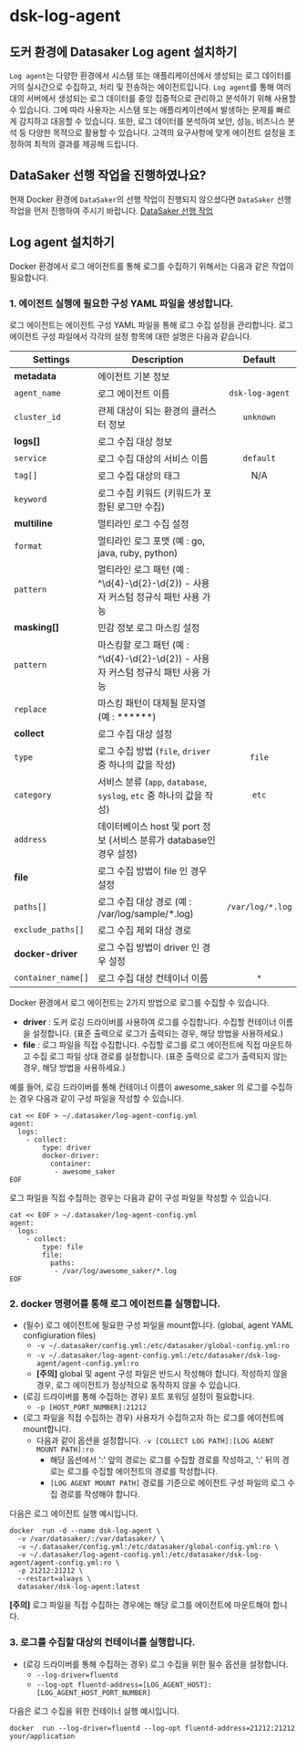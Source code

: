 # dsk-log-agent

## 도커 환경에 Datasaker Log agent 설치하기

`Log agent`는 다양한 환경에서 시스템 또는 애플리케이션에서 생성되는 로그 데이터를 거의 실시간으로 수집하고, 처리 및 전송하는 에이전트입니다. `Log agent`를 통해 여러 대의 서버에서 생성되는 로그 데이터를 중앙 집중적으로 관리하고 분석하기 위해 사용할 수 있습니다. 그에 따라 사용자는 시스템 또는 애플리케이션에서 발생하는 문제를 빠르게 감지하고 대응할 수 있습니다. 또한, 로그 데이터를 분석하여 보안, 성능, 비즈니스 분석 등 다양한 목적으로 활용할 수 있습니다. 고객의 요구사항에 맞게 에이전트 설정을 조정하여 최적의 결과를 제공해 드립니다.

## DataSaker 선행 작업을 진행하였나요?

현재 Docker 환경에 `DataSaker`의 선행 작업이 진행되지 않으셨다면 `DataSaker` 선행 작업을 먼저 진행하여 주시기 바랍니다. [DataSaker 선행 작업](dsk-log-agent/kor/$%7BPREPARATION\_MANUAL\_KR%7D/)

## Log agent 설치하기

Docker 환경에서 로그 에이전트를 통해 로그를 수집하기 위해서는 다음과 같은 작업이 필요합니다.

### 1. 에이전트 실행에 필요한 구성 YAML 파일을 생성합니다.

로그 에이전트는 에이전트 구성 YAML 파일을 통해 로그 수집 설정을 관리합니다. 로그 에이전트 구성 파일에서 각각의 설정 항목에 대한 설명은 다음과 같습니다.

| **Settings**                        | **Description**                                                                        | **Default** |
| ----------------------------------- | -------------------------------------------------------------------------------------- | :---------: |
|  **metadata**                       | 에이전트 기본 정보                                                                                    |
| `agent_name`                        | 로그 에이전트 이름                                                                       | `dsk-log-agent` |
| `cluster_id`                        | 관제 대상이 되는 환경의 클러스터 정보                                                     |  `unknown`  |
| **logs[]**                          | 로그 수집 대상 정보                                                                                    |
| `service`                           | 로그 수집 대상의 서비스 이름                                                              |  `default`  |
| `tag[]`                             | 로그 수집 대상의 태그                                                                    |     N/A     |
| `keyword`                           | 로그 수집 키워드 (키워드가 포함된 로그만 수집)                                             |             |
| **multiline**                       | 멀티라인 로그 수집 설정                                                                                 |
| `format`                  | 멀티라인 로그 포맷 (예 : go, java, ruby, python)                                          |             |
| `pattern`                 | 멀티라인 로그 패턴 (예 : ^\d{4}-\d{2}-\d{2}) - 사용자 커스텀 정규식 패턴 사용 가능           |             |
| **masking[]**                       | 민감 정보 로그 마스킹 설정                                                                              |
| `pattern`                           | 마스킹할 로그 패턴 (예 : ^\d{4}-\d{2}-\d{2}) - 사용자 커스텀 정규식 패턴 사용 가능           |            |
| `replace`                           | 마스킹 패턴이 대체될 문자열 (예 : ******)                                                  |            |
| **collect**                         | 로그 수집 대상 설정                                                                                    |
| `type`                              | 로그 수집 방법 (`file`, `driver` 중 하나의 값을 작성)                                    |    `file`    |
| `category`                          | 서비스 분류 (`app`, `database`, `syslog`, `etc` 중 하나의 값을 작성)                     |    `etc`    |
| `address`                           | 데이터베이스 host 및 port 정보  (서비스 분류가 database인 경우 설정)                       |          |
| **file**                            | 로그 수집 방법이 file 인 경우 설정                                                                   |
| `paths[]`                           | 로그 수집 대상 경로 (예 : /var/log/sample/*.log)                                          | `/var/log/*.log` |
| `exclude_paths[]`                   | 로그 수집 제외 대상 경로                                                                   |          |
| **docker-driver**                   | 로그 수집 방법이 driver 인 경우 설정                                                                   |
| `container_name[]`                  | 로그 수집 대상 컨테이너 이름                                                                 |  `*`  |

Docker 환경에서 로그 에이전트는 2가지 방법으로 로그를 수집할 수 있습니다.

* **driver** : 도커 로깅 드라이버를 사용하여 로그를 수집합니다. 수집할 컨테이너 이름을 설정합니다. (표준 출력으로 로그가 출력되는 경우, 해당 방법을 사용하세요.)
* **file** : 로그 파일을 직접 수집합니다. 수집할 로그를 로그 에이전트에 직접 마운트하고 수집 로그 파일 상대 경로를 설정합니다. (표준 출력으로 로그가 출력되지 않는 경우, 해당 방법을 사용하세요.)


예를 들어, 로깅 드라이버를 통해 컨테이너 이름이 awesome_saker 의 로그를 수집하는 경우 다음과 같이 구성 파일을 작성할 수 있습니다.

```shell
cat << EOF > ~/.datasaker/log-agent-config.yml
agent:
  logs:
    - collect:
        type: driver
        docker-driver:
          container:
           - awesome_saker
EOF
```

로그 파일을 직접 수집하는 경우는 다음과 같이 구성 파일을 작성할 수 있습니다.

```shell
cat << EOF > ~/.datasaker/log-agent-config.yml
agent:
  logs:
    - collect:
        type: file
        file:
          paths:
           - /var/log/awesome_saker/*.log
EOF
```

### 2. docker 명령어를 통해 로그 에이전트를 실행합니다.

* (필수) 로그 에이전트에 필요한 구성 파일을 mount합니다. (global, agent YAML configiuration files)
  * `-v ~/.datasaker/config.yml:/etc/datasaker/global-config.yml:ro`
  * `-v ~/.datasaker/log-agent-config.yml:/etc/datasaker/dsk-log-agent/agent-config.yml:ro`
  * **\[주의]** global 및 agent 구성 파일은 반드시 작성해야 합니다. 작성하지 않을 경우, 로그 에이전트가 정상적으로 동작하지 않을 수 있습니다.
* (로깅 드라이버를 통해 수집하는 경우) 포트 포워딩 설정이 필요합니다.
  * `-p [HOST_PORT_NUMBER]:21212`
* (로그 파일을 직접 수집하는 경우) 사용자가 수집하고자 하는 로그를 에이전트에 mount합니다.
  * 다음과 같이 옵션을 설정합니다. `-v [COLLECT LOG PATH]:[LOG AGENT MOUNT PATH]:ro`
    * 해당 옵션에서 ':' 앞의 경로는 로그를 수집할 경로를 작성하고, ':' 뒤의 경로는 로그를 수집할 에이전트의 경로를 작성합니다.
    * `[LOG AGENT MOUNT PATH]` 경로를 기준으로 에이전트 구성 파일의 로그 수집 경로를 작성해야 합니다.

다음은 로그 에이전트 실행 예시입니다.

```shell
docker  run -d --name dsk-log-agent \
  -v /var/datasaker/:/var/datasaker/ \
  -v ~/.datasaker/config.yml:/etc/datasaker/global-config.yml:ro \
  -v ~/.datasaker/log-agent-config.yml:/etc/datasaker/dsk-log-agent/agent-config.yml:ro \
  -p 21212:21212 \
  --restart=always \
  datasaker/dsk-log-agent:latest
```

**\[주의]** 로그 파일을 직접 수집하는 경우에는 해당 로그를 에이전트에 마운트해야 합니다.

### 3. 로그를 수집할 대상의 컨테이너를 실행합니다.

* (로깅 드라이버를 통해 수집하는 경우) 로그 수집을 위한 필수 옵션을 설정합니다.
  * `--log-driver=fluentd`
  * `--log-opt fluentd-address=[LOG_AGENT_HOST]:[LOG_AGENT_HOST_PORT_NUMBER]`

다음은 로그 수집을 위한 컨테이너 실행 예시입니다.

```shell
docker  run --log-driver=fluentd --log-opt fluentd-address=21212:21212 your/application
```
